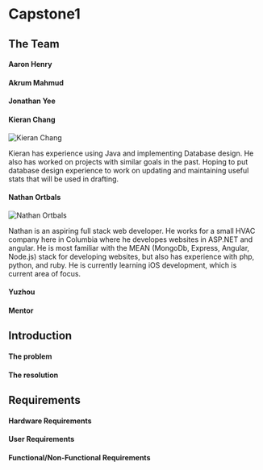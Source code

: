 # Capstone1

## The Team
#### Aaron Henry
#### Akrum Mahmud
#### Jonathan Yee
#### Kieran Chang

![Kieran Chang](https://github.com/nathanortbals/Capstone1/blob/master/TeamPictures/Fish.jpg?raw=true)

Kieran has experience using Java and implementing Database design. He also has worked on projects with similar goals in the past. Hoping to put database design experience to work on updating and maintaining useful stats that will be used in drafting.

#### Nathan Ortbals

![Nathan Ortbals](https://github.com/nathanortbals/Capstone1/blob/master/TeamPictures/nathan.jpg?raw=true)

Nathan is an aspiring full stack web developer. He works for a small HVAC company here in Columbia where he developes websites in ASP.NET and angular. He is most familiar with the MEAN (MongoDb, Express, Angular, Node.js) stack for developing websites, but also has experience with php, python, and ruby. He is currently learning iOS development, which is current area of focus.

#### Yuzhou
#### Mentor

## Introduction
#### The problem
#### The resolution

## Requirements
#### Hardware Requirements
#### User Requirements
#### Functional/Non-Functional Requirements
